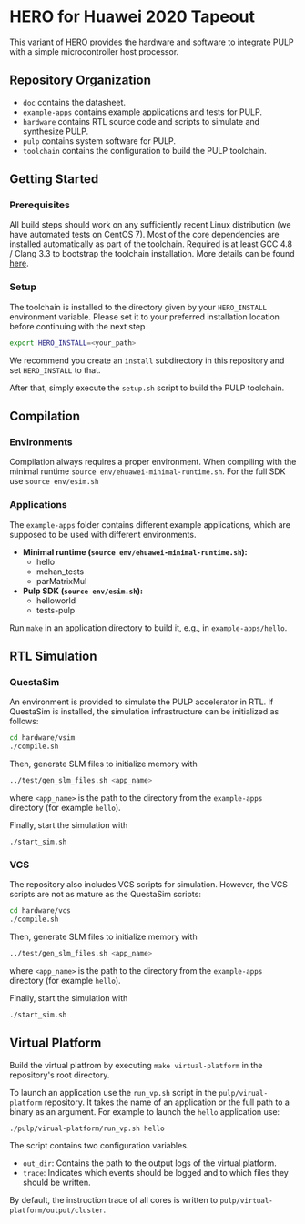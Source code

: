 # HERO for Huawei 2020 Tapeout

This variant of HERO provides the hardware and software to integrate PULP with a simple microcontroller host processor.

## Repository Organization

- `doc` contains the datasheet.
- `example-apps` contains example applications and tests for PULP.
- `hardware` contains RTL source code and scripts to simulate and synthesize PULP.
- `pulp` contains system software for PULP.
- `toolchain` contains the configuration to build the PULP toolchain.

## Getting Started

### Prerequisites

All build steps should work on any sufficiently recent Linux distribution (we have automated tests on CentOS 7).  Most of the core dependencies are installed automatically as part of the toolchain.  Required is at least GCC 4.8 / Clang 3.3 to bootstrap the toolchain installation.
More details can be found [here](PREREQUISITES.md).

### Setup

The toolchain is installed to the directory given by your `HERO_INSTALL` environment variable. Please set it to your preferred installation location before continuing with the next step
``` bash
export HERO_INSTALL=<your_path>
```
We recommend you create an `install` subdirectory in this repository and set `HERO_INSTALL` to that.

After that, simply execute the `setup.sh` script to build the PULP toolchain.

## Compilation

### Environments

Compilation always requires a proper environment. When compiling with the minimal runtime `source env/ehuawei-minimal-runtime.sh`. For the full SDK use `source env/esim.sh`

### Applications

The `example-apps` folder contains different example applications, which are supposed to be used with different environments.

- **Minimal runtime (`source env/ehuawei-minimal-runtime.sh`):**
  + hello
  + mchan_tests
  + parMatrixMul
- **Pulp SDK (`source env/esim.sh`):**
  + helloworld
  + tests-pulp

Run `make` in an application directory to build it, e.g., in `example-apps/hello`.

## RTL Simulation

### QuestaSim

An environment is provided to simulate the PULP accelerator in RTL. If QuestaSim is installed, the simulation infrastructure can be initialized as follows:
``` bash
cd hardware/vsim
./compile.sh
```

Then, generate SLM files to initialize memory with
``` bash
../test/gen_slm_files.sh <app_name>
```
where `<app_name>` is the path to the directory from the `example-apps` directory (for example `hello`).

Finally, start the simulation with
```
./start_sim.sh
```

### VCS

The repository also includes VCS scripts for simulation. However, the VCS scripts are not as mature as the QuestaSim scripts:
``` bash
cd hardware/vcs
./compile.sh
```

Then, generate SLM files to initialize memory with
``` bash
../test/gen_slm_files.sh <app_name>
```
where `<app_name>` is the path to the directory from the `example-apps` directory (for example `hello`).

Finally, start the simulation with
``` bash
./start_sim.sh
```

## Virtual Platform

Build the virtual platfrom by executing `make virtual-platform` in the repository's root directory.

To launch an application use the `run_vp.sh` script in the `pulp/virual-platform` repository. It takes the name of an application or the full path to a binary as an argument. For example to launch the `hello` application use:
``` bash
./pulp/virual-platform/run_vp.sh hello
```

The script contains two configuration variables.
- `out_dir`: Contains the path to the output logs of the virtual platform.
- `trace`: Indicates which events should be logged and to which files they should be written.

By default, the instruction trace of all cores is written to `pulp/virtual-platform/output/cluster`.
